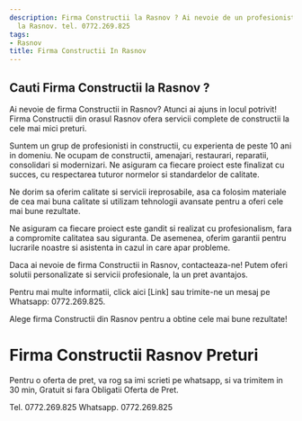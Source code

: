 ```yaml
---
description: Firma Constructii la Rasnov ? Ai nevoie de un profesionist in Firma Constructii
  la Rasnov. tel. 0772.269.825
tags:
- Rasnov
title: Firma Constructii In Rasnov
---
```



## Cauti Firma Constructii la Rasnov ?

Ai nevoie de firma Constructii in Rasnov? Atunci ai ajuns in locul potrivit! Firma Constructii din orasul Rasnov ofera servicii complete de constructii la cele mai mici preturi. 

Suntem un grup de profesionisti in constructii, cu experienta de peste 10 ani in domeniu. Ne ocupam de constructii, amenajari, restaurari, reparatii, consolidari si modernizari. Ne asiguram ca fiecare proiect este finalizat cu succes, cu respectarea tuturor normelor si standardelor de calitate. 

Ne dorim sa oferim calitate si servicii ireprosabile, asa ca folosim materiale de cea mai buna calitate si utilizam tehnologii avansate pentru a oferi cele mai bune rezultate. 

Ne asiguram ca fiecare proiect este gandit si realizat cu profesionalism, fara a compromite calitatea sau siguranta. De asemenea, oferim garantii pentru lucrarile noastre si asistenta in cazul in care apar probleme. 

Daca ai nevoie de firma Constructii in Rasnov, contacteaza-ne! Putem oferi solutii personalizate si servicii profesionale, la un pret avantajos. 

Pentru mai multe informatii, click aici [Link] sau trimite-ne un mesaj pe Whatsapp: 0772.269.825. 

Alege firma Constructii din Rasnov pentru a obtine cele mai bune rezultate!

# Firma Constructii Rasnov Preturi
Pentru o oferta de pret, va rog sa imi scrieti pe whatsapp, si va trimitem in 30 min, Gratuit si fara Obligatii Oferta de Pret.

Tel. 0772.269.825
Whatsapp. 0772.269.825